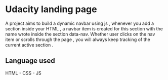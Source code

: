 # Udacity landing page
A project aims to build a dynamic navbar using js ,
whenever you add a section inside your HTML ,  a navbar item is created for this section with the name wrote inside the section data-nav.
Whether user clicks on the nav item or scrolls through the page , you will always keep tracking of the current active section .

## Language used
HTML  - CSS - JS
